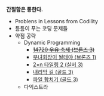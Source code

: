 **간절함은 통한다.**
- Problens in Lessons from Codility
- 틈틈이 푸는 코딩 문제들
- 약점 공략
  - Dynamic Programming
    - [~~14720 우유 축제 (브론즈 3)~~](https://www.acmicpc.net/problem/14720)
    - [부녀회장이 될테야 (브론즈 1)](https://www.acmicpc.net/problem/2775)
    - [2×n 타일링 2 (실버 3)](https://www.acmicpc.net/problem/11727)
    - [내리막 길 (골드 3)](https://www.acmicpc.net/problem/1520)
    - [파일 합치기 (골드 3)](https://www.acmicpc.net/problem/11066)
  - 다익스트라
